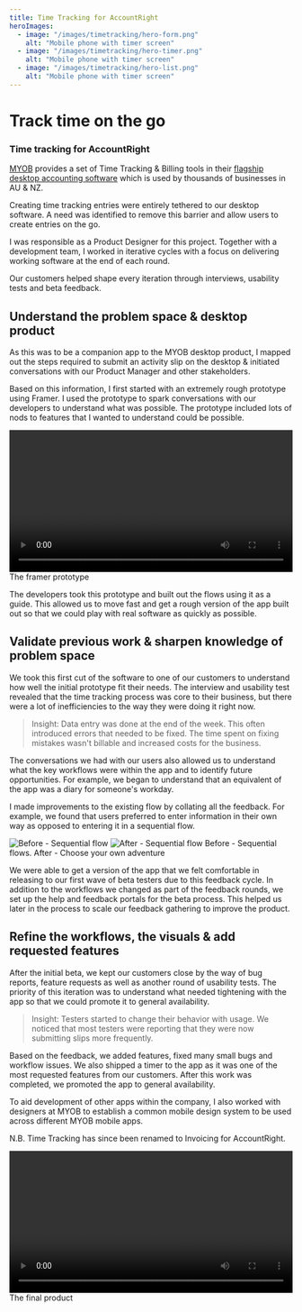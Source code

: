 ```yaml
---
title: Time Tracking for AccountRight
heroImages:
  - image: "/images/timetracking/hero-form.png"
    alt: "Mobile phone with timer screen"
  - image: "/images/timetracking/hero-timer.png"
    alt: "Mobile phone with timer screen"
  - image: "/images/timetracking/hero-list.png"
    alt: "Mobile phone with timer screen"
---
```


# Track time on the go
### Time tracking for AccountRight

[MYOB](https://myob.com) provides a set of Time Tracking & Billing tools in their [flagship desktop accounting software](https://www.myob.com/au/accounting-software/accountright) which is used by thousands of businesses in AU & NZ.

Creating time tracking entries were entirely tethered to our desktop software. A need was identified to remove this barrier and allow users to create entries on the go.

I was responsible as a Product Designer for this project. Together with a development team, I worked in iterative cycles with a focus on delivering working software at the end of each round.

Our customers helped shape every iteration through interviews, usability tests and beta feedback.

## Understand the problem space & desktop product

As this was to be a companion app to the MYOB desktop product, I mapped out the steps required to submit an activity slip on the desktop & initiated conversations with our Product Manager and other stakeholders.

Based on this information, I first started with an extremely rough prototype using Framer. I used the prototype to spark conversations with our developers to understand what was possible. The prototype included lots of nods to features that I wanted to understand could be possible.

<div>
    <video width="100%" style="maxWidth: 320px; margin: 0 auto; display: block;" controls autoPlay>
        <source src="/images/timetracking/framer-prototype-white-bg.mp4" />
    </video>
</div>
<Caption>The framer prototype</Caption>

The developers took this prototype and built out the flows using it as a guide. This allowed us to move fast and get a rough version of the app built out so that we could play with real software as quickly as possible.

## Validate previous work & sharpen knowledge of problem space

We took this first cut of the software to one of our customers to understand how well the initial prototype fit their needs. The interview and usability test revealed that the time tracking process was core to their business, but there were a lot of inefficiencies to the way they were doing it right now.

> Insight: Data entry was done at the end of the week. This often introduced errors that needed to be fixed. The time spent on fixing mistakes wasn't billable and increased costs for the business.

The conversations we had with our users also allowed us to understand what the key workflows were within the app and to identify future opportunities. For example, we began to understand that an equivalent of the app was a diary for someone's workday.

I made improvements to the existing flow by collating all the feedback. For example, we found that users preferred to enter information in their own way as opposed to entering it in a sequential flow.

<ImageGrid gridTemplateColumns="1fr 1fr" fullbleed shadow=false > 
    <img src="/images/timetracking/flow-before.png" alt="Before - Sequential flow" shadow=false round=false />
    <img src="/images/timetracking/flow-after.png" alt="After - Sequential flow" />
</ImageGrid>

<Caption>Before - Sequential flows. After - Choose your own adventure</Caption>


We were able to get a version of the app that we felt comfortable in releasing to our first wave of beta testers due to this feedback cycle. In addition to the workflows we changed as part of the feedback rounds, we set up the help and feedback portals for the beta process. This helped us later in the process to scale our feedback gathering to improve the product.

## Refine the workflows, the visuals & add requested features

After the initial beta, we kept our customers close by the way of bug reports, feature requests as well as another round of usability tests. The priority of this iteration was to understand what needed tightening with the app so that we could promote it to general availability.

> Insight: Testers started to change their behavior with usage. We noticed that most testers were reporting that they were now submitting slips more frequently.

Based on the feedback, we added features, fixed many small bugs and workflow issues. We also shipped a timer to the app as it was one of the most requested features from our customers. After this work was completed, we promoted the app to general availability.

To aid development of other apps within the company, I also worked with designers at MYOB to establish a common mobile design system to be used across different MYOB mobile apps.

N.B. Time Tracking has since been renamed to Invoicing for AccountRight.

<div>
    <video width="100%" controls style="maxWidth: 320px; margin: 0 auto; display: block;">
        <source src="/images/timetracking/final_app.mp4" />
    </video>
</div>

<Caption>The final product</Caption>